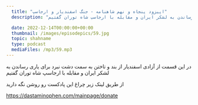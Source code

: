 ```yaml
---
  title: "اپیزود پنجاه و نهم شاهنامه - جنگ اسفندیار و ارجاسپ"
  description: "در این قسمت از آزادی اسفندیار از بند و تاختن به سمت دشت نبرد برای یاری رساندن به لشکر ایران و مقابله با ارجاسپ شاه توران گفتیم"

  date: 2022-12-14T00:00:00+00:00
  thumbnail: /images/episodepics/59.jpg
  topic: shahname
  type: podcast
  mediaFiles: /mp3/59.mp3
---
```

در این قسمت از آزادی اسفندیار از بند و تاختن به سمت دشت نبرد برای یاری رساندن به لشکر ایران و مقابله با ارجاسپ شاه توران گفتیم




از طریق لینک زیر چراغ این پادکست رو روشن نگه دارید

https://dastaminophen.com/mainpage/donate